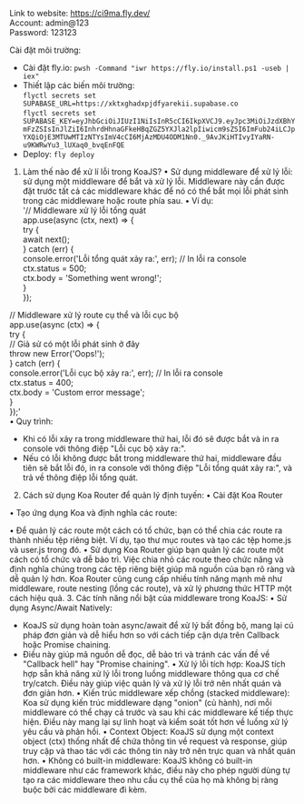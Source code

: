 Link to website: https://ci9ma.fly.dev/  
Account: admin@123  
Password: 123123

Cài đặt môi trường:  
- Cài đặt fly.io: `pwsh -Command "iwr https://fly.io/install.ps1 -useb | iex"`  
- Thiết lập các biến môi trường:  
    `flyctl secrets set SUPABASE_URL=https://xktxghadxpjdfyarekii.supabase.co`    
    `flyctl secrets set SUPABASE_KEY=eyJhbGciOiJIUzI1NiIsInR5cCI6IkpXVCJ9.eyJpc3MiOiJzdXBhYmFzZSIsInJlZiI6InhrdHhnaGFkeHBqZGZ5YXJla2lpIiwicm9sZSI6ImFub24iLCJpYXQiOjE3MTUwMTIzNTYsImV4cCI6MjAzMDU4ODM1Nn0._9AvJKiHTIvyIYaRN-u9KWRwYu3_lUXaq0_bvqEnFQE`  
-  Deploy: `fly deploy`
1.	Làm thế nào để xử lí lỗi trong KoaJS?
•	Sử dụng middleware để xử lý lỗi: sử dụng một middleware để bắt và xử lý lỗi. Middleware này cần được đặt trước tất cả các middleware khác để nó có thể bắt mọi lỗi phát sinh trong các middleware hoặc route phía sau.
•	Ví dụ:  
 '// Middleware xử lý lỗi tổng quát  
app.use(async (ctx, next) => {  
    try {  
      await next();  
    } catch (err) {  
      console.error('Lỗi tổng quát xảy ra:', err); // In lỗi ra console  
      ctx.status = 500;  
      ctx.body = 'Something went wrong!';  
    }  
  });  
    
  // Middleware xử lý route cụ thể và lỗi cục bộ  
  app.use(async (ctx) => {  
    try {  
      // Giả sử có một lỗi phát sinh ở đây  
      throw new Error('Oops!');  
    } catch (err) {  
      console.error('Lỗi cục bộ xảy ra:', err); // In lỗi ra console  
      ctx.status = 400;  
      ctx.body = 'Custom error message';  
    }  
  });'  
•	Quy trình:
-	Khi có lỗi xảy ra trong middleware thứ hai, lỗi đó sẽ được bắt và in ra console với thông điệp "Lỗi cục bộ xảy ra:".
-	Nếu có lỗi không được bắt trong middleware thứ hai, middleware đầu tiên sẽ bắt lỗi đó, in ra console với thông điệp "Lỗi tổng quát xảy ra:", và trả về thông điệp lỗi tổng quát.
 
2.  Cách sử dụng Koa Router để quản lý định tuyến:
•	Cài đặt Koa Router
 
•	Tạo ứng dụng Koa và định nghĩa các route:
 
•	Để quản lý các route một cách có tổ chức, bạn có thể chia các route ra thành nhiều tệp riêng biệt. Ví dụ, tạo thư mục routes và tạo các tệp home.js và user.js trong đó.
•	Sử dụng Koa Router giúp bạn quản lý các route một cách có tổ chức và dễ bảo trì. Việc chia nhỏ các route theo chức năng và định nghĩa chúng trong các tệp riêng biệt giúp mã nguồn của bạn rõ ràng và dễ quản lý hơn. Koa Router cũng cung cấp nhiều tính năng mạnh mẽ như middleware, route nesting (lồng các route), và xử lý phương thức HTTP một cách hiệu quả. 
3. Các tính năng nổi bật của middleware trong KoaJS:
•	Sử dụng Async/Await Natively:
-	KoaJS sử dụng hoàn toàn async/await để xử lý bất đồng bộ, mang lại cú pháp đơn giản và dễ hiểu hơn so với cách tiếp cận dựa trên Callback hoặc Promise chaining.
-	Điều này giúp mã nguồn dễ đọc, dễ bảo trì và tránh các vấn đề về "Callback hell" hay "Promise chaining".
•	Xử lý lỗi tích hợp: KoaJS tích hợp sẵn khả năng xử lý lỗi trong luồng middleware thông qua cơ chế try/catch. Điều này giúp việc quản lý và xử lý lỗi trở nên nhất quán và đơn giản hơn.
•	Kiến trúc middleware xếp chồng (stacked middleware): Koa sử dụng kiến trúc middleware dạng "onion" (củ hành), nơi mỗi middleware có thể chạy cả trước và sau khi các middleware kế tiếp thực hiện. Điều này mang lại sự linh hoạt và kiểm soát tốt hơn về luồng xử lý yêu cầu và phản hồi.
•	Context Object: KoaJS sử dụng một context object (ctx) thống nhất để chứa thông tin về request và response, giúp truy cập và thao tác với các thông tin này trở nên trực quan và nhất quán hơn.
•	Không có built-in middleware: KoaJS không có built-in middleware như các framework khác, điều này cho phép người dùng tự tạo ra các middleware theo nhu cầu cụ thể của họ mà không bị ràng buộc bởi các middleware đi kèm.

